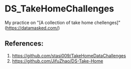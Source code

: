 # DS_TakeHomeChallenges
My practice on "[A collection of take home chellenges]" (https://datamasked.com/)
## References:
1. https://github.com/stasi009/TakeHomeDataChallenges
2. https://github.com/JifuZhao/DS-Take-Home
